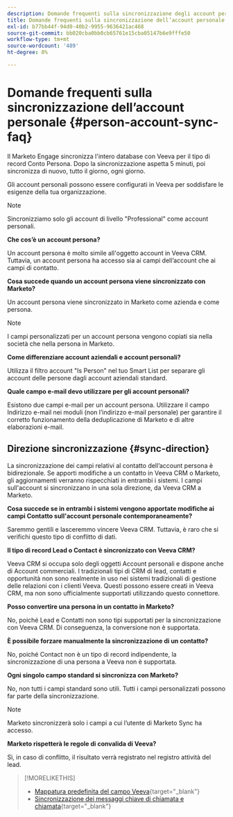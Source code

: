 ```yaml
---
description: Domande frequenti sulla sincronizzazione degli account personali - Documentazione di Marketo - Documentazione del prodotto
title: Domande frequenti sulla sincronizzazione dell’account personale
exl-id: b77bb44f-94d0-40b2-9955-9636421ac468
source-git-commit: bb020cba0bb0cb65761e15cba05147b6e9fffe50
workflow-type: tm+mt
source-wordcount: '489'
ht-degree: 0%

---
```


# Domande frequenti sulla sincronizzazione dell’account personale {#person-account-sync-faq}

Il Marketo Engage sincronizza l&#39;intero database con Veeva per il tipo di record Conto Persona. Dopo la sincronizzazione aspetta 5 minuti, poi sincronizza di nuovo, tutto il giorno, ogni giorno.

Gli account personali possono essere configurati in Veeva per soddisfare le esigenze della tua organizzazione.

>[!NOTE]
>
>Sincronizziamo solo gli account di livello &quot;Professional&quot; come account personali.

**Che cos’è un account persona?**

Un account persona è molto simile all&#39;oggetto account in Veeva CRM. Tuttavia, un account persona ha accesso sia ai campi dell’account che ai campi di contatto.

**Cosa succede quando un account persona viene sincronizzato con Marketo?**

Un account persona viene sincronizzato in Marketo come azienda e come persona.

>[!NOTE]
>
>I campi personalizzati per un account persona vengono copiati sia nella società che nella persona in Marketo.

**Come differenziare account aziendali e account personali?**

Utilizza il filtro account &quot;Is Person&quot; nel tuo Smart List per separare gli account delle persone dagli account aziendali standard.

**Quale campo e-mail devo utilizzare per gli account personali?**

Esistono due campi e-mail per un account persona. Utilizzare il campo Indirizzo e-mail nei moduli (non l’indirizzo e-mail personale) per garantire il corretto funzionamento della deduplicazione di Marketo e di altre elaborazioni e-mail.

## Direzione sincronizzazione {#sync-direction}

La sincronizzazione dei campi relativi al contatto dell’account persona è bidirezionale. Se apporti modifiche a un contatto in Veeva CRM o Marketo, gli aggiornamenti verranno rispecchiati in entrambi i sistemi. I campi sull&#39;account si sincronizzano in una sola direzione, da Veeva CRM a Marketo.

**Cosa succede se in entrambi i sistemi vengono apportate modifiche ai campi Contatto sull&#39;account personale contemporaneamente?**

Saremmo gentili e lasceremmo vincere Veeva CRM. Tuttavia, è raro che si verifichi questo tipo di conflitto di dati.

**Il tipo di record Lead o Contact è sincronizzato con Veeva CRM?**

Veeva CRM si occupa solo degli oggetti Account personali e dispone anche di Account commerciali. I tradizionali tipi di CRM di lead, contatti e opportunità non sono realmente in uso nei sistemi tradizionali di gestione delle relazioni con i clienti Veeva. Questi possono essere creati in Veeva CRM, ma non sono ufficialmente supportati utilizzando questo connettore.

**Posso convertire una persona in un contatto in Marketo?**

No, poiché Lead e Contatti non sono tipi supportati per la sincronizzazione con Veeva CRM. Di conseguenza, la conversione non è supportata.

**È possibile forzare manualmente la sincronizzazione di un contatto?**

No, poiché Contact non è un tipo di record indipendente, la sincronizzazione di una persona a Veeva non è supportata.

**Ogni singolo campo standard si sincronizza con Marketo?**

No, non tutti i campi standard sono utili. Tutti i campi personalizzati possono far parte della sincronizzazione.

>[!NOTE]
>
>Marketo sincronizzerà solo i campi a cui l’utente di Marketo Sync ha accesso.

**Marketo rispetterà le regole di convalida di Veeva?**

Sì, in caso di conflitto, il risultato verrà registrato nel registro attività del lead.

>[!MORELIKETHIS]
>
>* [Mappatura predefinita del campo Veeva](/help/marketo/product-docs/crm-sync/veeva-crm-sync/sync-details/default-veeva-field-mapping.md){target=&quot;_blank&quot;}
>* [Sincronizzazione dei messaggi chiave di chiamata e chiamata](/help/marketo/product-docs/crm-sync/veeva-crm-sync/sync-details/syncing-call-and-call-key-messages.md){target=&quot;_blank&quot;}

